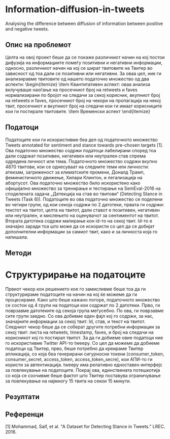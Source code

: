 # Information-diffusion-in-tweets
Analysing the difference between diffusion of information between positive and negative tweets.

## Опис на проблемот
Целта на овој проект беше да се покаже различниот начин на кој постои дифузија на информациите помеѓу позитивни и негативни информации, односно, различниот начин на кој се шират твитовите на Твитер во зависност од тоа дали се позитивни или негативни. За оваа цел, ние ги анализиравме твитовите од нашето податочно множество од два аспекти:
\begin{itemize}
	\item Квантитативен аспект: оваа анализа вклучуваше наоѓање на просечниот број на retweets и faves нормализирани по бројот на следачи за секој корисник, вкупниот број на retweets и faves, просечниот број на чекори на пропагација на некој твит, просечниот и вкупниот број на следачи кои ги имаат корисниците кои ги постирале твитовите.
	\item Временски аспект
\end{itemize}


## Податоци
Податоците кои ги искористивме беа дел од податочното множество Tweets annotated for sentiment and stance towards pre-chosen targets [1]. Oва податочно множество содржи податоци лабелирани според тоа дали содржат позитивен, негативен или неутрален став спрема одредена личност или тема. Податочното множество содржи вкупно 4870 твитови, кои се однесуваат на следните теми или личности: атеизам, загриженост за климатските промени, Доналд Трамп, феминистичкото движење, Хилари Клинтон, и легализација на абортусот. Ова податочно множество било искористено како официјално множество за тренирање и тестирање на SemEval-2016 на споделената задача „Детекција на став во твитови“ (Detecting Stance in Tweets (Task 6)).
Податоците во ова податочно множество се поделени во четири групи, од кои секоја содржи по 2 датотеки, првата ги содржи: текстот на твитот, целта на твитот, дали ставот е позитивен, негативен или неутрален, и мислењето на оценувачот за сентиментот на твитот. Втората датотека содржи мапирање кон id-то на секој твит. Id-то е значајно заради тоа што може да се искористи со цел да се добијат дополнителни информации за самиот твит, како и за личноста која го напишала.


## Методи

# Структурирање на податоците
Првиот чекор кон решението кое го замисливме беше тоа да ги структурираме податоците на начин на кој ќе можеме да ги процесираме. Како што беше кажано погоре, податочното множество се состои од 4 групи на податоци кои содржат по 2 датотеки. Прво, ги поврзавме датотеките од секоја група меѓусебно. По ова, ги поврзавме сите групи заедно. Со ова добивме еден фајл кој го содржи, за нас, значајните информации за секој твит: Id, став, и текст на твитот. 
Следниот чекор беше да се соберат другите потребни информации за секој твит: листа на retweets, timestamp, faves, и број на следачи на корисникот кој го постирал твитот. За да ги добиеме овие податоци ние го искористивме Twitter API-то tweepy. Со цел да можеме да добиеме податоци од Твитер, прво, беше потребно да креираме Твитер апликација, со која беа генерирани сигурносни токени (consumer_token, consumer_secret, access_token, access_token_secre), кои АПИ-то ги користи за автентикација. tweepy има релативно едноставен интерфејс за повлекување на податоците. Покрај ова, единствената потешкотија со која се соочивме беше фактот што Твитер поставува ограничување за повлекување на најмногу 15 твита на секои 15 минути.



## Резултати

## Референци
[1] Mohammad, Saif, et al. "A Dataset for Detecting Stance in Tweets." LREC. 2016.
